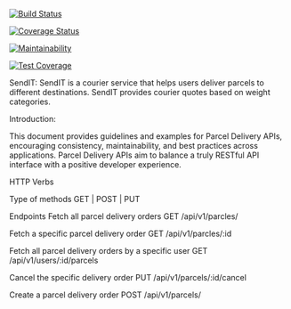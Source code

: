 [![Build Status](https://travis-ci.org/cop1fab/Andela_challenge_2.svg?branch=api)](https://travis-ci.org/cop1fab/Andela_challenge_2)

[![Coverage Status](https://coveralls.io/repos/github/cop1fab/Andela_challenge_2/badge.svg?branch=api)](https://coveralls.io/github/cop1fab/Andela_challenge_2?branch=api)

[![Maintainability](https://api.codeclimate.com/v1/badges/660bb1f30366afbdd0d5/maintainability)](https://codeclimate.com/github/cop1fab/Andela_challenge_2/maintainability)

[![Test Coverage](https://api.codeclimate.com/v1/badges/660bb1f30366afbdd0d5/test_coverage)](https://codeclimate.com/github/cop1fab/Andela_challenge_2/test_coverage)

SendIT: SendIT is a courier service that helps users deliver parcels to different destinations. SendIT
provides courier quotes based on weight categories.

Introduction: 

This document provides guidelines and examples for Parcel Delivery APIs, encouraging consistency, maintainability, and best practices across applications. Parcel Delivery APIs aim to balance a truly RESTful API interface with a positive developer experience.

HTTP Verbs

Type of methods
GET | POST | PUT

Endpoints
Fetch all parcel delivery orders
GET /api/v1/parcles/

Fetch a specific parcel delivery order
GET /api/v1/parcles/:id

Fetch all parcel delivery orders by a specific user
GET /api/v1/users/:id/parcels

Cancel the specific delivery order
PUT /api/v1/parcels/:id/cancel

Create a parcel delivery order
POST /api/v1/parcels/


